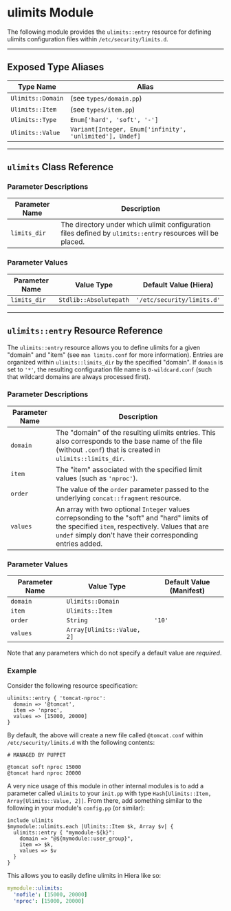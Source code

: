 # ulimits Module

The following module provides the `ulimits::entry` resource for defining ulimits
configuration files within `/etc/security/limits.d`.

----
## Exposed Type Aliases

| Type Name         | Alias                                                    |
|-------------------|----------------------------------------------------------|
| `Ulimits::Domain` | (see `types/domain.pp`)                                  |
| `Ulimits::Item`   | (see `types/item.pp`)                                    |
| `Ulimits::Type`   | `Enum['hard', 'soft', '-']`                              |
| `Ulimits::Value`  | `Variant[Integer, Enum['infinity', 'unlimited'], Undef]` |

----
## `ulimits` Class Reference

### Parameter Descriptions

| Parameter Name | Description                                                                                                |
|----------------|------------------------------------------------------------------------------------------------------------|
| `limits_dir`   | The directory under which ulimit configuration files defined by `ulimits::entry` resources will be placed. |

### Parameter Values

| Parameter Name | Value Type             | Default Value (Hiera)      |
|----------------|------------------------|----------------------------|
| `limits_dir`   | `Stdlib::Absolutepath` | `'/etc/security/limits.d'` |


----
## `ulimits::entry` Resource Reference

The `ulimits::entry` resource allows you to define ulimits for a given "domain"
and "item" (see `man limits.conf` for more information). Entries are organized
within `ulimits::limits_dir` by the specified "domain". If `domain` is set to
`'*'`, the resulting configuration file name is `0-wildcard.conf` (such that
wildcard domains are always processed first).

### Parameter Descriptions

| Parameter Name | Description                                                                                                                                                                                                   |
|----------------|---------------------------------------------------------------------------------------------------------------------------------------------------------------------------------------------------------------|
| `domain`       | The "domain" of the resulting ulimits entries. This also corresponds to the base name of the file (without `.conf`) that is created in `ulimits::limits_dir`.                                                 |
| `item`         | The "item" associated with the specified limit values (such as `'nproc'`).                                                                                                                                    |
| `order`        | The value of the `order` parameter passed to the underlying `concat::fragment` resource.                                                                                                                      |
| `values`       | An array with two optional `Integer` values correpsonding to the "soft" and "hard" limits of the specified `item`, respectively. Values that are `undef` simply don't have their corresponding entries added. |

### Parameter Values

| Parameter Name | Value Type                 | Default Value (Manifest) |
|----------------|----------------------------|--------------------------|
| `domain`       | `Ulimits::Domain`          |                          |
| `item`         | `Ulimits::Item`            |                          |
| `order`        | `String`                   | `'10'`                   |
| `values`       | `Array[Ulimits::Value, 2]` |                          |

Note that any parameters which do not specify a default value are _required_.

### Example

Consider the following resource specification:

```puppet
ulimits::entry { 'tomcat-nproc':
  domain => '@tomcat',
  item => 'nproc',
  values => [15000, 20000]
}
```

By default, the above will create a new file called `@tomcat.conf` within
`/etc/security/limits.d` with the following contents:

```
# MANAGED BY PUPPET

@tomcat soft nproc 15000
@tomcat hard nproc 20000
```

A very nice usage of this module in other internal modules is to add a parameter
called `ulimits` to your `init.pp` with type `Hash[Ulimits::Item,
Array[Ulimits::Value, 2]]`. From there, add something similar to the following
in your module's `config.pp` (or similar):

```puppet
include ulimits
$mymodule::ulimits.each |Ulimits::Item $k, Array $v| {
  ulimits::entry { "mymodule-${k}":
    domain => "@${mymodule::user_group}",
    item => $k,
    values => $v
  }
}
```

This allows you to easily define ulimits in Hiera like so:

```yaml
mymodule::ulimits:
  'nofile': [15000, 20000]
  'nproc': [15000, 20000]
```

